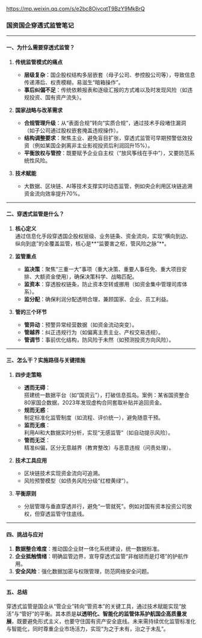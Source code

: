 
https://mp.weixin.qq.com/s/e2bc8OivcqtT9BzY9MkBrQ

### **国资国企穿透式监管笔记**

---

#### **一、为什么需要穿透式监管？**
1. **传统监管模式的痛点**  
   - **层级复杂**：国企股权结构多层嵌套（母子公司、参控股公司等），导致信息传递滞后、权责模糊，易滋生“暗箱操作”。  
   - **事后纠偏不足**：传统依赖报表和逐级汇报的方式难以及时发现风险（如违规投资、国有资产流失）。  

2. **国家战略与改革需求**  
   - **合规管理升级**：从“表面合规”转向“实质合规”，通过技术手段堵住漏洞（如子公司通过股权嵌套掩盖违规操作）。  
   - **结构调整要求**：聚焦主业、避免盲目扩张，穿透式监管可早期预警低效投资（例如某国企剥离非主业影视投资后利润回升15%）。  
   - **平衡放权与管控**：既要赋予企业自主权（“放风筝线在手中”），又要防范系统性风险。

3. **技术赋能**  
   - 大数据、区块链、AI等技术支撑实时动态监管，例如央企利用区块链追溯资金流向效率提升70%。

---

#### **二、穿透式监管是什么？**
1. **核心定义**  
   通过信息化手段穿透国企股权层级、业务链条、资金流向，实现“横向到边、纵向到底”的全覆盖监管，核心是**“监要害之枢，管风险之脉”**。

2. **监管重点**  
   - **监决策**：聚焦“三重一大”事项（重大决策、重要人事任免、重大项目安排、大额资金使用），确保决策科学、战略匹配。  
   - **监资本**：穿透股权链条，防止资本空转或挪用（如资金集中管理司库体系）。  
   - **监分配**：确保利润分配透明合理，兼顾国家、企业、员工利益。

3. **管的三个环节**  
   - **管异动**：预警异常经营数据（如资金流动突变）。  
   - **管越界**：纠正违规行为（如偏离主责主业、产权交易违规）。  
   - **管调节**：事前优化结构，防风险于未然（如预测投资方向风险）。

---

#### **三、怎么干？实施路径与关键措施**
1. **四步走策略**  
   - **透而无碍**：  
     搭建统一数据平台（如“国资云”），打破信息孤岛。案例：某省国资整合80家国企数据，2023年发现虚构合同套取补贴并追回资金。  
   - **规而无惑**：  
     制定标准化监管制度（如流程、评价统一），避免随意干预。  
   - **监而无痕**：  
     利用AI和大数据实时分析，实现“无感监管”（如自动提示风险）。  
   - **管而无泛**：  
     精准纠偏，区分无意越界（教育整改）与恶意违规（问责处理）。

2. **技术工具应用**  
   - 区块链技术实现资金流向可追溯。  
   - 风险预警模型（如债务风险分级“红橙黄绿”）。  

3. **平衡原则**  
   - 分层管理与垂直穿透并行，避免“一管就死”。例如对国有资本投资公司放权，但穿透监管守住底线。

---

#### **四、挑战与应对**
1. **数据整合难度**：推动国企业财一体化系统建设，统一数据标准。  
2. **企业抵触情绪**：明确监管边界，宣导穿透式监管“非枷锁而是灯塔”的护航作用。  
3. **安全风险**：强化数据加密与权限管理，防范网络安全问题。

---

#### **五、总结**
穿透式监管是国企从“管企业”转向“管资本”的关键工具，通过技术赋能实现“放活”与“管好”的平衡。其本质是**以透明化、智能化的监管体系护航国企高质量发展**，既要避免形式主义，也要守住国有资产安全底线。未来需持续优化监管标准化与智能化，同时尊重企业市场活力，实现“为之于未有，治之于未乱”。